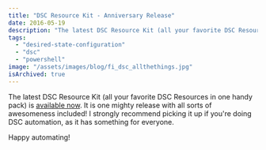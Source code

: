 ```yaml
---
title: "DSC Resource Kit - Anniversary Release"
date: 2016-05-19
description: "The latest DSC Resource Kit (all your favorite DSC Resources in one handy pack) is available now. It is one mighty release with all sorts of awesomeness included! I strongly recommend picking it up if you're doing DSC automation, as it has something for everyone."
tags: 
  - "desired-state-configuration"
  - "dsc"
  - "powershell"
image: "/assets/images/blog/fi_dsc_allthethings.jpg"
isArchived: true
---
```


The latest DSC Resource Kit (all your favorite DSC Resources in one handy pack) is [available now](https://blogs.msdn.microsoft.com/powershell/2016/05/18/dsc-resource-kit-anniversary-release/). It is one mighty release with all sorts of awesomeness included! I strongly recommend picking it up if you're doing DSC automation, as it has something for everyone.

Happy automating!

